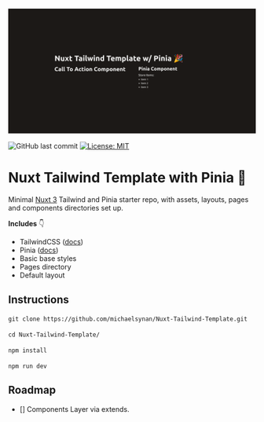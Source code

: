 
![Nuxt TailwindCSS Pinia Template Repo](/public/screenshot.png)

![GitHub last commit](https://img.shields.io/github/last-commit/michaelsynan/Nuxt-Tailwind-Template)
[![License: MIT](https://img.shields.io/badge/License-MIT-yellow.svg)](https://opensource.org/licenses/MIT)

# Nuxt Tailwind Template with Pinia 🎉

Minimal [Nuxt 3](https://nuxt.com/) Tailwind and Pinia starter repo, with assets, layouts, pages and components directories set up. 

**Includes** 👇
- TailwindCSS ([docs](https://tailwindcss.com/docs/installation))
- Pinia ([docs](https://pinia.vuejs.org/core-concepts/))
- Basic base styles
- Pages directory
- Default layout

## Instructions
```
git clone https://github.com/michaelsynan/Nuxt-Tailwind-Template.git

cd Nuxt-Tailwind-Template/

npm install

npm run dev
```

## Roadmap
 - [] Components Layer via extends.
